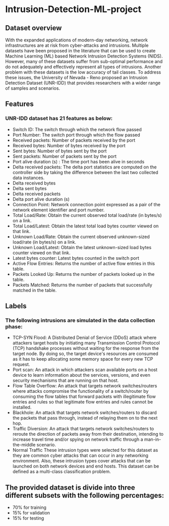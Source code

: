 # Intrusion-Detection-ML-project

## Dataset overview
With the expanded applications of modern-day networking, network infrastructures are at risk from cyber-attacks and intrusions. Multiple datasets have been proposed in the literature that can be used to create Machine Learning (ML) based Network Intrusion Detection Systems (NIDS). However, many of these datasets suffer from sub-optimal performance and do not adequately and effectively represent all types of intrusions. Another problem with these datasets is the low accuracy of tail classes. To address these issues, the University of Nevada - Reno proposed an Intrusion Detection Dataset (UNR-IDD) that provides researchers with a wider range of samples and scenarios.

## Features
### UNR-IDD dataset has 21 features as below:
*	Switch ID: The switch through which the network flow passed
*	Port Number: The switch port through which the flow passed
*   Received packets: Number of packets received by the port
*	Received bytes: Number of bytes received by the port
*	Sent bytes: Number of bytes sent by the port
*	Sent packets: Number of packets sent by the port
*	Port alive duration (s) : The time port has been alive in seconds
*	Delta received packets: The delta port statistics are computed on the controller side by taking the difference between the last two collected data instances.
*	Delta received bytes
*	Delta sent bytes
*	Delta received packets
*	Delta port alive duration (s)
*	Connection Point: Network connection point expressed as a pair of the network element identifier and port number.
*	Total Load/Rate: Obtain the current observed total load/rate (in bytes/s) on a link.
*	Total Load/Latest: Obtain the latest total load bytes counter viewed on that link.
*	Unknown Load/Rate: Obtain the current observed unknown-sized load/rate (in bytes/s) on a link.
*	Unknown Load/Latest: Obtain the latest unknown-sized load bytes counter viewed on that link.
*	Latest bytes counter: Latest bytes counted in the switch port
*	Active Flow Entries: Returns the number of active flow entries in this table.
*	Packets Looked Up: Returns the number of packets looked up in the table.
*	Packets Matched: Returns the number of packets that successfully matched in the table.
 
 
 
 
## Labels
### The following intrusions are simulated in the data collection phase:
*	TCP-SYN Flood: A Distributed Denial of Service (DDoS) attack where attackers target hosts by initiating many Transmission Control Protocol (TCP) handshake processes without waiting for the response from the target node. By doing so, the target device's resources are consumed as it has to keep allocating some memory space for every new TCP request.
*	Port scan: An attack in which attackers scan available ports on a host device to learn information about the services, versions, and even security mechanisms that are running on that host.
*	Flow Table Overflow: An attack that targets network switches/routers where attacks compromise the functionality of a switch/router by consuming the flow tables that forward packets with illegitimate flow entries and rules so that legitimate flow entries and rules cannot be installed.
*	Blackhole: An attack that targets network switches/routers to discard the packets that pass through, instead of relaying them on to the next hop.
*	Traffic Diversion: An attack that targets network switches/routers to reroute the direction of packets away from their destination, intending to increase travel time and/or spying on network traffic through a man-in-the-middle scenario.
*	Normal Traffic
These intrusion types were selected for this dataset as they are common cyber attacks that can occur in any networking environment. Also, these intrusion types cover attacks that can be launched on both network devices and end hosts. This dataset can be defined as a multi-class classification problem.

## The provided dataset is divide into three different subsets with the following percentages:
*	70% for training
*	15% for validation
*	15% for testing

